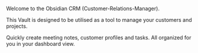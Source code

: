 Welcome to the Obsidian CRM (Customer-Relations-Manager).

This Vault is designed to be utilised as a tool to manage your customers and projects.

Quickly create meeting notes, customer profiles and tasks. All organized for you in your dashboard view.